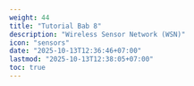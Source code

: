 ```yaml
---
weight: 44
title: "Tutorial Bab 8"
description: "Wireless Sensor Network (WSN)"
icon: "sensors"
date: "2025-10-13T12:36:46+07:00"
lastmod: "2025-10-13T12:38:05+07:00"
toc: true
---
```

